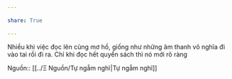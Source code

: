 ---  
share: True  
---  
Nhiều khi việc đọc lên cũng mơ hồ, giống như những âm thanh vô nghĩa đi vào tai rồi đi ra. Chỉ khi đọc hết quyển sách thì nó mới rõ ràng  
Nguồn:: [[../Ξ Nguồn/Tự ngẫm nghĩ|Tự ngẫm nghĩ]]
